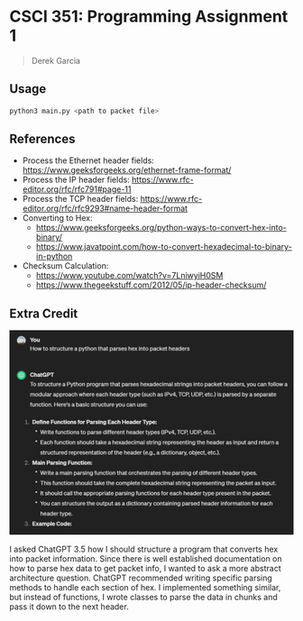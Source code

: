 # CSCI 351: Programming Assignment 1
> Derek Garcia

## Usage
```bash
python3 main.py <path to packet file>
```

## References
- Process the Ethernet header fields: https://www.geeksforgeeks.org/ethernet-frame-format/
- Process the IP header fields: https://www.rfc-editor.org/rfc/rfc791#page-11
- Process the TCP header fields: https://www.rfc-editor.org/rfc/rfc9293#name-header-format
- Converting to Hex:
  - https://www.geeksforgeeks.org/python-ways-to-convert-hex-into-binary/
  - https://www.javatpoint.com/how-to-convert-hexadecimal-to-binary-in-python
- Checksum Calculation:
  - https://www.youtube.com/watch?v=7LniwyiH0SM
  - https://www.thegeekstuff.com/2012/05/ip-header-checksum/

## Extra Credit
<img src="gpt-question.png" alt="gpt-question">

I asked ChatGPT 3.5 how I should structure a program that converts hex into packet information. Since there is well
established documentation on how to parse hex data to get packet info, I wanted to ask a more abstract architecture 
question. ChatGPT recommended writing specific parsing methods to handle each section of hex. I implemented something 
similar, but instead of functions, I wrote classes to parse the data in chunks and pass it down to the next header.